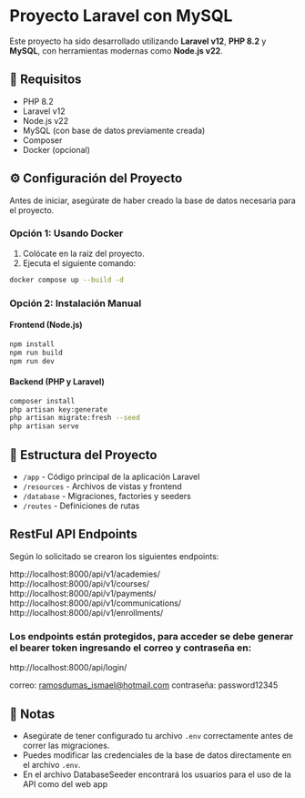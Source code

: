# Proyecto Laravel con MySQL

Este proyecto ha sido desarrollado utilizando **Laravel v12**, **PHP 8.2** y **MySQL**, con herramientas modernas como **Node.js v22**.

## 🚀 Requisitos

- PHP 8.2
- Laravel v12
- Node.js v22
- MySQL (con base de datos previamente creada)
- Composer
- Docker (opcional)

## ⚙️ Configuración del Proyecto

Antes de iniciar, asegúrate de haber creado la base de datos necesaria para el proyecto.

### Opción 1: Usando Docker

1. Colócate en la raíz del proyecto.
2. Ejecuta el siguiente comando:

```bash
docker compose up --build -d
```

### Opción 2: Instalación Manual

#### Frontend (Node.js)

```bash
npm install
npm run build
npm run dev
```

#### Backend (PHP y Laravel)

```bash
composer install
php artisan key:generate
php artisan migrate:fresh --seed
php artisan serve
```

## 📂 Estructura del Proyecto

- `/app` - Código principal de la aplicación Laravel
- `/resources` - Archivos de vistas y frontend
- `/database` - Migraciones, factories y seeders
- `/routes` - Definiciones de rutas

##  RestFul API Endpoints

Según lo solicitado se crearon los siguientes endpoints: 

http://localhost:8000/api/v1/academies/
http://localhost:8000/api/v1/courses/
http://localhost:8000/api/v1/payments/
http://localhost:8000/api/v1/communications/
http://localhost:8000/api/v1/enrollments/

### Los endpoints están protegidos, para acceder se debe generar el bearer token ingresando el correo y contraseña en: ###

http://localhost:8000/api/login/

correo: ramosdumas_ismael@hotmail.com
contraseña: password12345


## 📝 Notas

- Asegúrate de tener configurado tu archivo `.env` correctamente antes de correr las migraciones.
- Puedes modificar las credenciales de la base de datos directamente en el archivo `.env`.
- En el archivo DatabaseSeeder encontrará los usuarios para el uso de la API como del web app